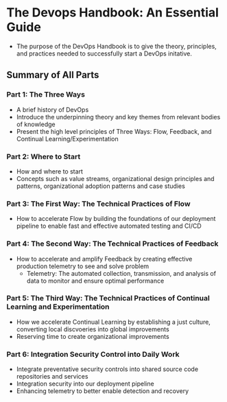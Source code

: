 # The Devops Handbook: An Essential Guide
- The purpose of the DevOps Handbook is to give the theory, principles, and practices needed to successfully start a DevOps initative.

## Summary of All Parts
### Part 1: The Three Ways
- A brief history of DevOps
- Introduce the underpinning theory and key themes from relevant bodies of knowledge
- Present the high level principles of Three Ways: Flow, Feedback, and Continual Learning/Experimentation

### Part 2: Where to Start
- How and where to start
- Concepts such as value streams, organizational design principles and patterns, organizational adoption patterns and case studies


### Part 3: The First Way: The Technical Practices of Flow
- How to accelerate  Flow by building the foundations of our deployment pipeline to enable fast and effective automated testing and CI/CD

### Part 4: The Second Way: The Technical Practices of Feedback
- How to accelerate and amplify Feedback by creating effective production telemetry to see and solve problem
    - Telemetry: The automated collection, transmission, and analysis of data to monitor and ensure optimal performance

### Part 5: The Third Way: The Technical Practices of Continual Learning and Experimentation
- How we accelerate Continual Learning by establishing a just culture, converting local discvoeries into global improvements
- Reserving time to create organizational improvements

### Part 6: Integration Security Control into Daily Work
- Integrate preventative security controls into shared source code repositories and services
- Integration security into our deployment pipeline
- Enhancing telemetry to better enable detection and recovery
